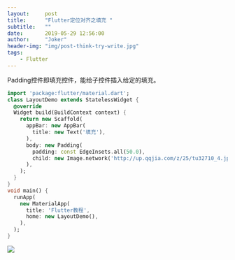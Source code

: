 ```yaml
---
layout:     post
title:      "Flutter定位对齐之填充 "
subtitle:   ""
date:       2019-05-29 12:56:00
author:     "Joker"
header-img: "img/post-think-try-write.jpg"
tags:
    - Flutter
---
```


Padding控件即填充控件，能给子控件插入给定的填充。

```dart
import 'package:flutter/material.dart';
class LayoutDemo extends StatelessWidget {
  @override
  Widget build(BuildContext context) {
    return new Scaffold(
      appBar: new AppBar(
        title: new Text('填充'),
      ),
      body: new Padding(
        padding: const EdgeInsets.all(50.0),
        child: new Image.network('http://up.qqjia.com/z/25/tu32710_4.jpg'),
      ),
    );
  }
}
void main() {
  runApp(
    new MaterialApp(
      title: 'Flutter教程',
      home: new LayoutDemo(),
    ),
  );
}

```

![](https://img-blog.csdn.net/20161211194133980?watermark/2/text/aHR0cDovL2Jsb2cuY3Nkbi5uZXQvaGVrYWl5b3U=/font/5a6L5L2T/fontsize/400/fill/I0JBQkFCMA==/dissolve/70/gravity/SouthEast)








